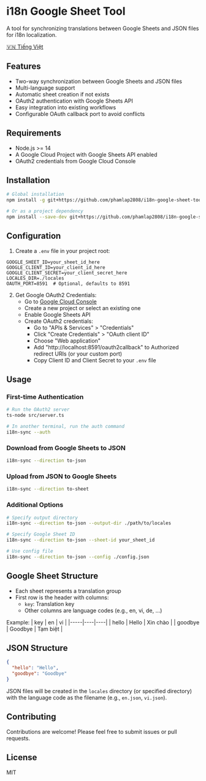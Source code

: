# i18n Google Sheet Tool

A tool for synchronizing translations between Google Sheets and JSON files for i18n localization.

[🇻🇳 Tiếng Việt](README.vi.md)

## Features

- Two-way synchronization between Google Sheets and JSON files
- Multi-language support
- Automatic sheet creation if not exists
- OAuth2 authentication with Google Sheets API
- Easy integration into existing workflows
- Configurable OAuth callback port to avoid conflicts

## Requirements

- Node.js >= 14
- A Google Cloud Project with Google Sheets API enabled
- OAuth2 credentials from Google Cloud Console

## Installation

```bash
# Global installation
npm install -g git+https://github.com/phamlap2808/i18n-google-sheet-tool.git

# Or as a project dependency
npm install --save-dev git+https://github.com/phamlap2808/i18n-google-sheet-tool.git
```

## Configuration

1. Create a `.env` file in your project root:

```env
GOOGLE_SHEET_ID=your_sheet_id_here
GOOGLE_CLIENT_ID=your_client_id_here
GOOGLE_CLIENT_SECRET=your_client_secret_here
LOCALES_DIR=./locales
OAUTH_PORT=8591  # Optional, defaults to 8591
```

2. Get Google OAuth2 Credentials:
   - Go to [Google Cloud Console](https://console.cloud.google.com)
   - Create a new project or select an existing one
   - Enable Google Sheets API
   - Create OAuth2 credentials:
     - Go to "APIs & Services" > "Credentials"
     - Click "Create Credentials" > "OAuth client ID"
     - Choose "Web application"
     - Add "http://localhost:8591/oauth2callback" to Authorized redirect URIs (or your custom port)
     - Copy Client ID and Client Secret to your `.env` file

## Usage

### First-time Authentication

```bash
# Run the OAuth2 server
ts-node src/server.ts

# In another terminal, run the auth command
i18n-sync --auth
```

### Download from Google Sheets to JSON

```bash
i18n-sync --direction to-json
```

### Upload from JSON to Google Sheets

```bash
i18n-sync --direction to-sheet
```

### Additional Options

```bash
# Specify output directory
i18n-sync --direction to-json --output-dir ./path/to/locales

# Specify Google Sheet ID
i18n-sync --direction to-json --sheet-id your_sheet_id

# Use config file
i18n-sync --direction to-json --config ./config.json
```

## Google Sheet Structure

- Each sheet represents a translation group
- First row is the header with columns:
  - `key`: Translation key
  - Other columns are language codes (e.g., en, vi, de, ...)

Example:
| key | en | vi |
|-----|----|----|
| hello | Hello | Xin chào |
| goodbye | Goodbye | Tạm biệt |

## JSON Structure

```json
{
  "hello": "Hello",
  "goodbye": "Goodbye"
}
```

JSON files will be created in the `locales` directory (or specified directory) with the language code as the filename (e.g., `en.json`, `vi.json`).

## Contributing

Contributions are welcome! Please feel free to submit issues or pull requests.

## License

MIT